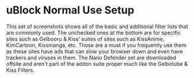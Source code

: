 # uBlock Normal Use Setup
This set of screenshots shows all of the basic and additional filter lists that are commonly used. The unchecked ones at the bottom are for specific sites such as Gelbooru & Kiss' suites of sites such as KissAnime, KimCartoon, Kissmanga, etc. Those are a must if you frequently use them as these sites have ads that can slow your browser down and even have trackers and viruses in them. The Nano Defender set are downloaded offsite and aren't part of the addon suite proper much like the Gelbolube & Kiss Filters.

